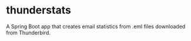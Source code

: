 # thunderstats

A Spring Boot app that creates email statistics from .eml files downloaded from Thunderbird.

